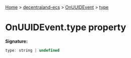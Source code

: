 [Home](./index) &gt; [decentraland-ecs](./decentraland-ecs.md) &gt; [OnUUIDEvent](./decentraland-ecs.onuuidevent.md) &gt; [type](./decentraland-ecs.onuuidevent.type.md)

# OnUUIDEvent.type property


**Signature:**
```javascript
type: string | undefined
```
